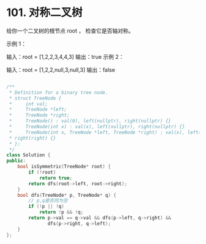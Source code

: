 # 101. 对称二叉树

给你一个二叉树的根节点 root ， 检查它是否轴对称。

 

示例 1：


输入：root = [1,2,2,3,4,4,3]
输出：true
示例 2：


输入：root = [1,2,2,null,3,null,3]
输出：false
 


```cpp

/**
 * Definition for a binary tree node.
 * struct TreeNode {
 *     int val;
 *     TreeNode *left;
 *     TreeNode *right;
 *     TreeNode() : val(0), left(nullptr), right(nullptr) {}
 *     TreeNode(int x) : val(x), left(nullptr), right(nullptr) {}
 *     TreeNode(int x, TreeNode *left, TreeNode *right) : val(x), left(left),
 * right(right) {}
 * };
 */
class Solution {
public:
    bool isSymmetric(TreeNode* root) {
        if (!root)
            return true;
        return dfs(root->left, root->right);
    }
    bool dfs(TreeNode* p, TreeNode* q) {
        // p,q是否同为空
        if (!p || !q)
            return !p && !q;
        return p->val == q->val && dfs(p->left, q->right) &&
               dfs(p->right, q->left);
    }
};

```